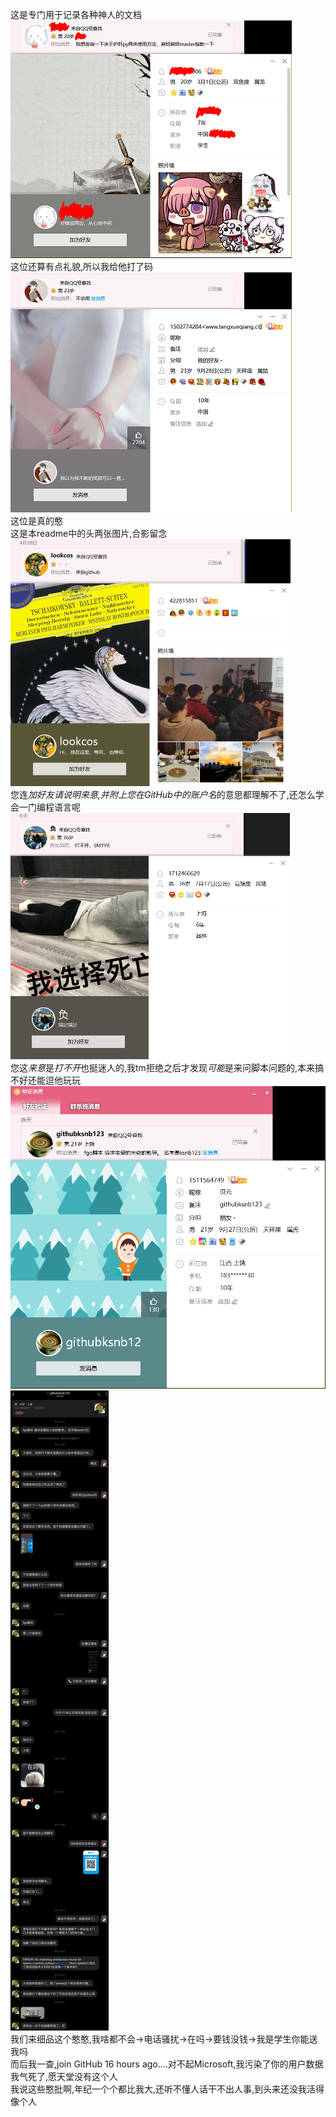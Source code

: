 这是专门用于记录各种神人的文档  
![hanhan1](./hanhan_2020-02-28.png)  
这位还算有点礼貌,所以我给他打了码  
![hanhan2](./hanhan_2020-04-03.png)  
这位是真的憨  
这是本readme中的头两张图片,合影留念  
![hanhan3](./hanhan_2020-04-28.png)  
您连*加好友请说明来意,并附上您在GitHub中的账户名*的意思都理解不了,还怎么学会一门编程语言呢  
![hanhan4](./hanhan_2020-06-03.png)  
您这*来意*是*打不开*也挺迷人的,我tm拒绝之后才发现*可能*是来问脚本问题的,本来搞不好还能逗他玩玩  
![hanhan5](./hanhan_2020-09-15.png)![hanhan5](./hanhan_2020-09-15_Attachment.png)  
我们来细品这个憨憨,我啥都不会->电话骚扰->在吗->要钱没钱->我是学生你能送我吗  
而后我一查,join GitHub 16 hours ago....对不起Microsoft,我污染了你的用户数据  
我气死了,愿天堂没有这个人  
我说这些憨批啊,年纪一个个都比我大,还听不懂人话干不出人事,到头来还没我活得像个人  